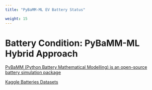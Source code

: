 ```yaml
---
title: "PyBaMM-ML EV Battery Status"

weight: 15
---
```

# Battery Condition: PyBaMM-ML Hybrid Approach

[PyBaMM (Python Battery Mathematical Modelling) is an open-source battery simulation package](https://pybamm.org/)

[Kaggle Batteries Datasets](https://www.kaggle.com/datasets/patrickfleith/nasa-battery-dataset)